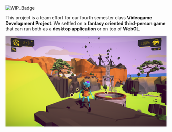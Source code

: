 
![WIP_Badge](https://img.shields.io/badge/version-1.0-blue.svg)

This project is a team effort for our fourth semester class **Videogame Development Project**. We settled on a **fantasy oriented third-person game** that can run both as a **desktop application** or on top of **WebGL**.

![Ingame_screenshot](/img/earth-33.png)
